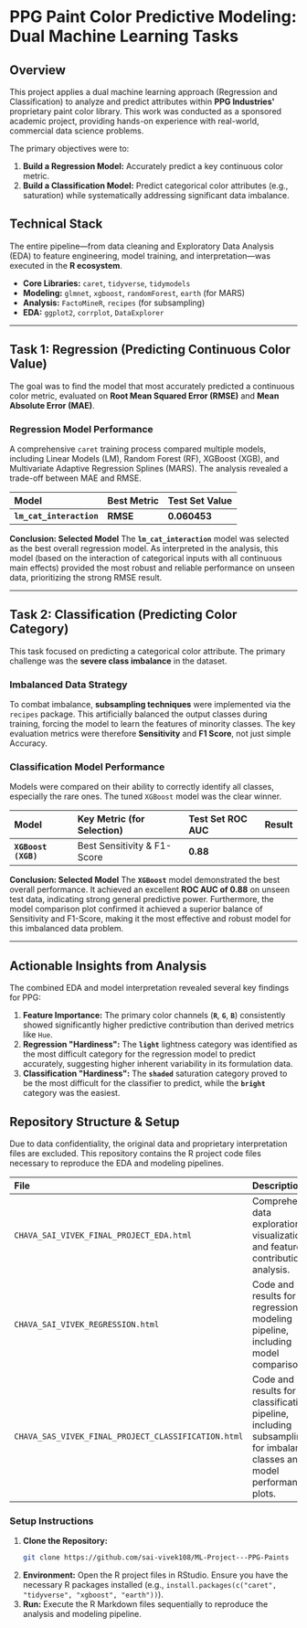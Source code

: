 # PPG Paint Color Predictive Modeling: Dual Machine Learning Tasks

## Overview

This project applies a dual machine learning approach (Regression and Classification) to analyze and predict attributes within **PPG Industries'** proprietary paint color library. This work was conducted as a sponsored academic project, providing hands-on experience with real-world, commercial data science problems.

The primary objectives were to:
1.  **Build a Regression Model:** Accurately predict a key continuous color metric.
2.  **Build a Classification Model:** Predict categorical color attributes (e.g., saturation) while systematically addressing significant data imbalance.

## Technical Stack

The entire pipeline—from data cleaning and Exploratory Data Analysis (EDA) to feature engineering, model training, and interpretation—was executed in the **R ecosystem**.

* **Core Libraries:** `caret`, `tidyverse`, `tidymodels`
* **Modeling:** `glmnet`, `xgboost`, `randomForest`, `earth` (for MARS)
* **Analysis:** `FactoMineR`, `recipes` (for subsampling)
* **EDA:** `ggplot2`, `corrplot`, `DataExplorer`

---

## Task 1: Regression (Predicting Continuous Color Value)

The goal was to find the model that most accurately predicted a continuous color metric, evaluated on **Root Mean Squared Error (RMSE)** and **Mean Absolute Error (MAE)**.

### Regression Model Performance

A comprehensive `caret` training process compared multiple models, including Linear Models (LM), Random Forest (RF), XGBoost (XGB), and Multivariate Adaptive Regression Splines (MARS). The analysis revealed a trade-off between MAE and RMSE.

| Model | Best Metric | Test Set Value |
| :--- | :--- | :--- |
| **`lm_cat_interaction`** | **RMSE** | **0.060453** |

**Conclusion: Selected Model**
The **`lm_cat_interaction`** model was selected as the best overall regression model. As interpreted in the analysis, this model (based on the interaction of categorical inputs with all continuous main effects) provided the most robust and reliable performance on unseen data, prioritizing the strong RMSE result.

---

## Task 2: Classification (Predicting Color Category)

This task focused on predicting a categorical color attribute. The primary challenge was the **severe class imbalance** in the dataset.

### Imbalanced Data Strategy

To combat imbalance, **subsampling techniques** were implemented via the `recipes` package. This artificially balanced the output classes during training, forcing the model to learn the features of minority classes. The key evaluation metrics were therefore **Sensitivity** and **F1 Score**, not just simple Accuracy.

### Classification Model Performance

Models were compared on their ability to correctly identify all classes, especially the rare ones. The tuned `XGBoost` model was the clear winner.

| Model | Key Metric (for Selection) | Test Set ROC AUC | Result |
| :--- | :--- | :--- | :--- |
| **`XGBoost (XGB)`** | Best Sensitivity & F1-Score | **0.88** |

**Conclusion: Selected Model**
The **`XGBoost`** model demonstrated the best overall performance. It achieved an excellent **ROC AUC of 0.88** on unseen test data, indicating strong general predictive power. Furthermore, the model comparison plot confirmed it achieved a superior balance of Sensitivity and F1-Score, making it the most effective and robust model for this imbalanced data problem.

---

## Actionable Insights from Analysis

The combined EDA and model interpretation revealed several key findings for PPG:

1.  **Feature Importance:** The primary color channels (**`R`**, **`G`**, **`B`**) consistently showed significantly higher predictive contribution than derived metrics like `Hue`.
2.  **Regression "Hardiness":** The **`light`** lightness category was identified as the most difficult category for the regression model to predict accurately, suggesting higher inherent variability in its formulation data.
3.  **Classification "Hardiness":** The **`shaded`** saturation category proved to be the most difficult for the classifier to predict, while the **`bright`** category was the easiest.

## Repository Structure & Setup

Due to data confidentiality, the original data and proprietary interpretation files are excluded. This repository contains the R project code files necessary to reproduce the EDA and modeling pipelines.

| File | Description |
| :--- | :--- |
| `CHAVA_SAI_VIVEK_FINAL_PROJECT_EDA.html` | Comprehensive data exploration, visualization, and feature contribution analysis. |
| `CHAVA_SAI_VIVEK_REGRESSION.html` | Code and results for the regression modeling pipeline, including model comparison. |
| `CHAVA_SAS_VIVEK_FINAL_PROJECT_CLASSIFICATION.html` | Code and results for the classification pipeline, including subsampling for imbalanced classes and model performance plots. |

### **Setup Instructions**

1.  **Clone the Repository:**
    ```bash
    git clone https://github.com/sai-vivek108/ML-Project---PPG-Paints
    ```
2.  **Environment:** Open the R project files in RStudio. Ensure you have the necessary R packages installed (e.g., `install.packages(c("caret", "tidyverse", "xgboost", "earth"))`).
3.  **Run:** Execute the R Markdown files sequentially to reproduce the analysis and modeling pipeline.
